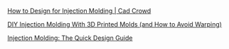 
[How to Design for Injection Molding | Cad Crowd](https://www-cadcrowd-com.cdn.ampproject.org/v/s/www.cadcrowd.com/blog/how-to-design-for-injection-molding/amp/?amp_js_v=a2&amp_gsa=1#referrer=https%3A%2F%2Fwww.google.com&amp_tf=From%20%251%24s&ampshare=https%3A%2F%2Fwww.cadcrowd.com%2Fblog%2Fhow-to-design-for-injection-molding%2F)



[DIY Injection Molding With 3D Printed Molds (and How to Avoid Warping)](https://www.fabbaloo.com/blog/2019/12/5/diy-injection-molding-with-3d-printed-molds-and-how-to-avoid-warping)



[Injection Molding: The Quick Design Guide](https://www.fabbaloo.com/blog/2019/12/3/injection-molding-the-quick-design-guide)
